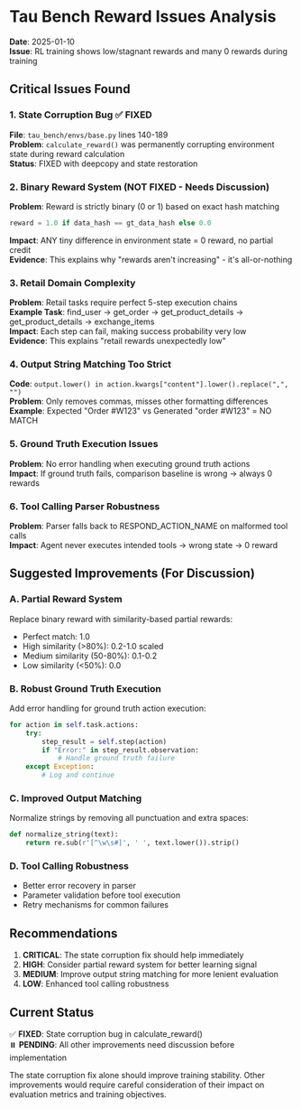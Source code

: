# Tau Bench Reward Issues Analysis

**Date**: 2025-01-10  
**Issue**: RL training shows low/stagnant rewards and many 0 rewards during training  

## Critical Issues Found

### 1. State Corruption Bug ✅ FIXED
**File**: `tau_bench/envs/base.py` lines 140-189  
**Problem**: `calculate_reward()` was permanently corrupting environment state during reward calculation  
**Status**: FIXED with deepcopy and state restoration  

### 2. Binary Reward System (NOT FIXED - Needs Discussion)
**Problem**: Reward is strictly binary (0 or 1) based on exact hash matching  
```python
reward = 1.0 if data_hash == gt_data_hash else 0.0
```
**Impact**: ANY tiny difference in environment state = 0 reward, no partial credit  
**Evidence**: This explains why "rewards aren't increasing" - it's all-or-nothing  

### 3. Retail Domain Complexity
**Problem**: Retail tasks require perfect 5-step execution chains  
**Example Task**: find_user → get_order → get_product_details → get_product_details → exchange_items  
**Impact**: Each step can fail, making success probability very low  
**Evidence**: This explains "retail rewards unexpectedly low"  

### 4. Output String Matching Too Strict
**Code**: `output.lower() in action.kwargs["content"].lower().replace(",", "")`  
**Problem**: Only removes commas, misses other formatting differences  
**Example**: Expected "Order #W123" vs Generated "order #W123" = NO MATCH  

### 5. Ground Truth Execution Issues
**Problem**: No error handling when executing ground truth actions  
**Impact**: If ground truth fails, comparison baseline is wrong → always 0 rewards  

### 6. Tool Calling Parser Robustness
**Problem**: Parser falls back to RESPOND_ACTION_NAME on malformed tool calls  
**Impact**: Agent never executes intended tools → wrong state → 0 reward  

## Suggested Improvements (For Discussion)

### A. Partial Reward System
Replace binary reward with similarity-based partial rewards:
- Perfect match: 1.0 
- High similarity (>80%): 0.2-1.0 scaled
- Medium similarity (50-80%): 0.1-0.2
- Low similarity (<50%): 0.0

### B. Robust Ground Truth Execution  
Add error handling for ground truth action execution:
```python
for action in self.task.actions:
    try:
        step_result = self.step(action)
        if "Error:" in step_result.observation:
            # Handle ground truth failure
    except Exception:
        # Log and continue
```

### C. Improved Output Matching
Normalize strings by removing all punctuation and extra spaces:
```python
def normalize_string(text):
    return re.sub(r'[^\w\s#]', ' ', text.lower()).strip()
```

### D. Tool Calling Robustness
- Better error recovery in parser
- Parameter validation before tool execution  
- Retry mechanisms for common failures

## Recommendations

1. **CRITICAL**: The state corruption fix should help immediately
2. **HIGH**: Consider partial reward system for better learning signal
3. **MEDIUM**: Improve output string matching for more lenient evaluation
4. **LOW**: Enhanced tool calling robustness

## Current Status

✅ **FIXED**: State corruption bug in calculate_reward()  
⏸️ **PENDING**: All other improvements need discussion before implementation  

The state corruption fix alone should improve training stability. Other improvements would require careful consideration of their impact on evaluation metrics and training objectives.